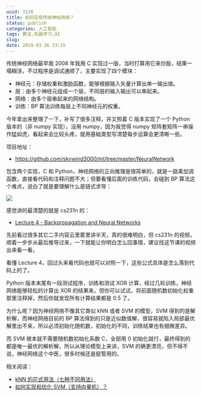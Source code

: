 ```yaml
---
uuid: 3130
title: 如何实现传统神经网络？
status: publish
categories: 人工智能
tags: 算法,机器学习,AI
slug: 
date: 2019-03-26 23:15
---
```

传统神经网络最早我 2008 年我用 C 实现过一版，当时打算用它来炒股，结果一塌糊涂，不过程序是调试通顺了，主要实现了四个模块：

- 神经元：存储权重和激励函数，能够根据输入矢量计算出单一输出值。
- 层：由多个神经元组成一个层，不同层的输入输出可以串起来。
- 网络：由多个层串起来的网络结构。
- 训练：BP 算法训练每层上不同神经元的权重。

今年拿出来整理了一下，补写了很多注释，并又照着 C 版本实现了一个 Python 版本的（非 numpy 实现），没用 numpy，因为我觉得 numpy 矩阵套矩阵一串操作猛如虎，看起来会比较头疼，就用基础类型写清楚每步运算会更清晰一些。

项目地址：

- https://github.com/skywind3000/ml/tree/master/NeuralNetwork

包含两个实现，C 和 Python，神经网络的正向推理是很简单的，就是一路乘加调函数，直接看代码和注释问题不大；但要看懂后面的训练代码，会碰到 BP 算法这个难点，说白了就是要理解什么是链式求导：

![](https://skywind3000.github.io/images/blog/2019/nn/bp1.png)

感觉讲的最清楚的就是 cs231n 的：

- [Lecture 4 - Backpropagation and Neural Networks](https://cs231n.stanford.edu/slides/2016/winter1516_lecture4.pdf)

先前看过很多其它二手内容云里雾里讲半天，真的很难明白，但 cs231n 的视频，顺着一步步从最后推导过来，一下就能让你明白怎么回事情，建议找这节课的视频出来看一看。

看懂 Lecture 4，回过头来看代码也就可以对照一下，这些公式具体是怎么落到代码上的了。

Python 版本末尾有一段测试程序，训练和测试 XOR 计算，经过几轮训练，神经网络能够轻松的计算出 XOR 的结果来，但你可以试试，将前面随机数初始化权重那里注释掉，然后你就发现所有计算结果都是 0.5 了。

为什么呢？因为神经网络不像其它类似 kNN 或者 SVM 的模型，SVM 得到的是解析解，而神经网络目前的 BP 算法得到的只是近似数值解，很容易就陷入局部最优解里出不来，所以必须初始化随机数，初始化的不同，训练结果也有细微差异。

而 SVM 根本就不需要随机数初始化系数 C，全部用 0 初始化就行，最终得到的都是唯一最优的解析解，所以从理论模型上来讲，SVM 的确更漂亮，但不得不说，神经网络这个中医，很多时候还是挺管用的。

相关阅读：

- [kNN 的花式用法（七种不同用法）](/blog/archives/2308)
- [如何实现和优化 SVM（支持向量机）？](/blog/archives/2250)

